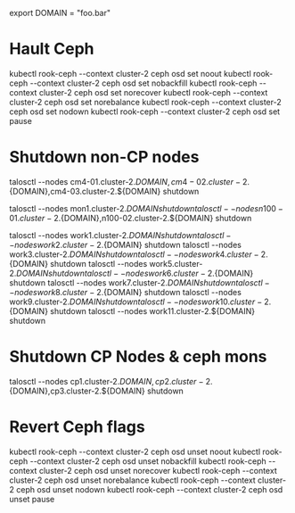 export DOMAIN = "foo.bar"

# Hault Ceph

kubectl rook-ceph  --context cluster-2 ceph osd set noout
kubectl rook-ceph  --context cluster-2 ceph osd set nobackfill
kubectl rook-ceph  --context cluster-2 ceph osd set norecover
kubectl rook-ceph  --context cluster-2 ceph osd set norebalance
kubectl rook-ceph  --context cluster-2 ceph osd set nodown
kubectl rook-ceph  --context cluster-2 ceph osd set pause

# Shutdown non-CP nodes
talosctl --nodes cm4-01.cluster-2.${DOMAIN},cm4-02.cluster-2.${DOMAIN},cm4-03.cluster-2.${DOMAIN} shutdown

talosctl --nodes mon1.cluster-2.${DOMAIN} shutdown
talosctl --nodes n100-01.cluster-2.${DOMAIN},n100-02.cluster-2.${DOMAIN} shutdown

talosctl --nodes work1.cluster-2.${DOMAIN} shutdown
talosctl --nodes work2.cluster-2.${DOMAIN} shutdown
talosctl --nodes work3.cluster-2.${DOMAIN} shutdown
talosctl --nodes work4.cluster-2.${DOMAIN} shutdown
talosctl --nodes work5.cluster-2.${DOMAIN} shutdown
talosctl --nodes work6.cluster-2.${DOMAIN} shutdown
talosctl --nodes work7.cluster-2.${DOMAIN} shutdown
talosctl --nodes work8.cluster-2.${DOMAIN} shutdown
talosctl --nodes work9.cluster-2.${DOMAIN} shutdown
talosctl --nodes work10.cluster-2.${DOMAIN} shutdown
talosctl --nodes work11.cluster-2.${DOMAIN} shutdown

# Shutdown CP Nodes & ceph mons
talosctl --nodes cp1.cluster-2.${DOMAIN},cp2.cluster-2.${DOMAIN},cp3.cluster-2.${DOMAIN} shutdown




# Revert Ceph flags
kubectl rook-ceph  --context cluster-2 ceph osd unset noout
kubectl rook-ceph  --context cluster-2 ceph osd unset nobackfill
kubectl rook-ceph  --context cluster-2 ceph osd unset norecover
kubectl rook-ceph  --context cluster-2 ceph osd unset norebalance
kubectl rook-ceph  --context cluster-2 ceph osd unset nodown
kubectl rook-ceph  --context cluster-2 ceph osd unset pause